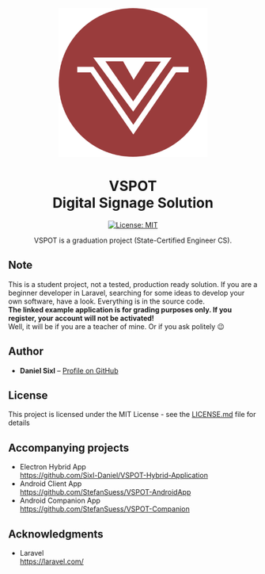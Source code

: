 <div align="center">

<img src="https://raw.githubusercontent.com/Sixl-Daniel/FST-Projekt-VSPOT/master/public/media/branding/logo.png" width="300" height="300">

<h1>VSPOT<br>Digital Signage Solution</h1>

[![License: MIT](https://img.shields.io/badge/License-MIT-yellow.svg)](https://opensource.org/licenses/MIT)
    
<p>VSPOT is a graduation project (State-Certified Engineer CS).</p>
</div>

## Note  
This is a student project, not a tested, production ready solution. If you are a beginner developer in Laravel, searching for some ideas to develop your own software, have a look. Everything is in the source code.  
**The linked example application is for grading purposes only. If you register, your account will not be activated!**  
Well, it will be if you are a teacher of mine. Or if you ask politely 😉

## Author

- **Daniel Sixl** – [Profile on GitHub](https://github.com/Sixl-Daniel)

## License

This project is licensed under the MIT License - see the [LICENSE.md](LICENSE.md) file for details

## Accompanying projects

- Electron Hybrid App  
  https://github.com/Sixl-Daniel/VSPOT-Hybrid-Application  
- Android Client App  
  https://github.com/StefanSuess/VSPOT-AndroidApp
- Android Companion App  
  https://github.com/StefanSuess/VSPOT-Companion
  
## Acknowledgments
- Laravel  
    https://laravel.com/
